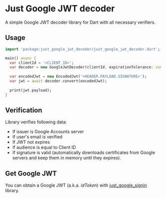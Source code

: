 # Just Google JWT decoder

A simple Google JWT decoder library for Dart with all necessary verifiers.

## Usage

```dart
import 'package:just_google_jwt_decoder/just_google_jwt_decoder.dart';

main() async {
  var clientId = '<CLIENT_ID>';
  var decoder = new GoogleJwtDecoder(clientId, expirationTolerance: const Duration(seconds: 30));
  
  var encodedJwt = new EncodedJwt('<HEADER.PAYLOAD.SIGNATURE>');
  var jwt = await decoder.convert(encodedJwt);
  
  print(jwt.payload);
}
```

## Verification

Library verifies following data:
 - If issuer is Google Accounts server
 - If user's email is verified
 - If JWT not expires
 - If audience is equal to Client ID
 - If signature is valid (automatically downloads certificates from Google servers and keep them in memory until they expires).
 
## Get Google JWT

You can obtain a Google JWT (a.k.a. *idToken*) with [just_google_signin](https://github.com/deftomat/just_google_signin) library.
